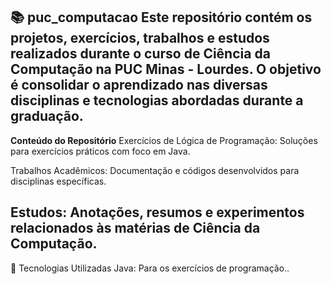 📚 **puc_computacao**
Este repositório contém os projetos, exercícios, trabalhos e estudos realizados durante o curso de Ciência da Computação na PUC Minas - Lourdes. O objetivo é consolidar o aprendizado nas diversas disciplinas e tecnologias abordadas durante a graduação.
---
**Conteúdo do Repositório**
Exercícios de Lógica de Programação: Soluções para exercícios práticos com foco em Java.

Trabalhos Acadêmicos: Documentação e códigos desenvolvidos para disciplinas específicas.

Estudos: Anotações, resumos e experimentos relacionados às matérias de Ciência da Computação.
---
🚀 Tecnologias Utilizadas
Java: Para os exercícios de programação..
